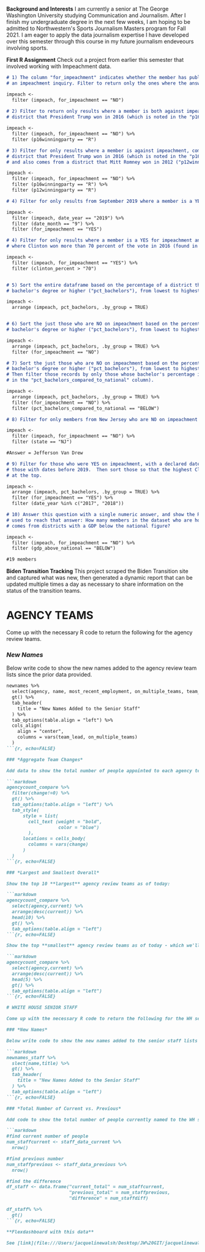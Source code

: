 **Background and Interests**
I am currently a senior at The George Washington University studying Communication and Journalism. After I finish my undergraduate degree in the next few weeks, I am hoping to be admitted to Northwestern's Sports Journalism Masters program for Fall 2021. I am eager to apply the data journalism expertise I have developed over this semester through this course in my future journalism endeveours involving sports. 

**First R Assignment**
Check out a project from earlier this semester that involved working with Impeachment data.

```markdown
# 1) The column "for_impeachment" indicates whether the member has publicly called for
# an impeachment inquiry. Filter to return only the ones where the answer is NO.    

impeach <-
  filter (impeach, for_impeachment == "NO")
  
# 2) Filter to return only results where a member is both against impeachment, and comes from a 
# district that President Trump won in 2016 (which is noted in the "p16winningparty" column)

impeach <-
  filter (impeach, for_impeachment == "NO") %>%
  filter (p16winningparty == "R")

# 3) Filter for only results where a member is against impeachment, comes from a 
# district that President Trump won in 2016 (which is noted in the "p16winningparty" column),
# and also comes from a district that Mitt Romney won in 2012 ("p12winningparty").

impeach <-
  filter (impeach, for_impeachment == "NO") %>%
  filter (p16winningparty == "R") %>%
  filter (p12winningparty == "R")

# 4) Filter for only results from September 2019 where a member is a YES for impeachment. 

impeach <-
  filter (impeach, date_year == "2019") %>%
  filter (date_month == "9") %>%
  filter (for_impeachment == "YES")

# 4) Filter for only results where a member is a YES for impeachment and is from a district
# where Clinton won more than 70 percent of the vote in 2016 (found in column "clinton_percent")

impeach <-
  filter (impeach, for_impeachment == "YES") %>%
  filter (clinton_percent > "70")


# 5) Sort the entire dataframe based on the percentage of a district that has a 
# bachelor's degree or higher ("pct_bachelors"), from lowest to highest

impeach <-
  arrange (impeach, pct_bachelors, .by_group = TRUE)


# 6) Sort the just those who are NO on impeachment based on the percentage of a district that has a 
# bachelor's degree or higher ("pct_bachelors"), from lowest to highest

impeach <-
  arrange (impeach, pct_bachelors, .by_group = TRUE) %>%
  filter (for_impeachment == "NO") 

# 7) Sort the just those who are NO on impeachment based on the percentage of a district that has a 
# bachelor's degree or higher ("pct_bachelors"), from lowest to highest.
# Then filter those records by only those whose bachelor's percentage is below the national average (found
# in the "pct_bachelors_compared_to_national" column).

impeach <-
  arrange (impeach, pct_bachelors, .by_group = TRUE) %>%
  filter (for_impeachment == "NO") %>%
  filter (pct_bachelors_compared_to_national == "BELOW")

# 8) Filter for only members from New Jersey who are NO on impeachment

impeach <-
  filter (impeach, for_impeachment == "NO") %>%
  filter (state == "NJ")

#Answer = Jefferson Van Drew

# 9) Filter for those who were YES on impeachment, with a declared date prior to 2019. So only
# those with dates before 2019.  Then sort those so that the highest Clinton vote percentages are 
# at the top.   

impeach <-
  arrange (impeach, pct_bachelors, .by_group = TRUE) %>%
  filter (for_impeachment == "YES") %>%
  filter (date_year %in% c("2017", "2018"))

# 10) Answer this question with a single numeric answer, and show the R code you
# used to reach that answer: How many members in the dataset who are holdouts on impeachment
# comes from districts with a GDP below the national figure?

impeach <-
  filter (impeach, for_impeachment == "NO") %>%
  filter (gdp_above_national == "BELOW")

#19 members
```

**Biden Transition Tracking**
This project scraped the Biden Transition site and captured what was new, then generated a dynamic report that can be updated multiple times a day as necessary to share information on the status of the transition teams.
 

# AGENCY TEAMS

Come up with the necessary R code to return the following for the agency review teams.

### *New Names*

Below write code to show the new names added to the agency review team lists since the prior data provided.  

```markdown
newnames %>% 
  select(agency, name, most_recent_employment, on_multiple_teams, team_lead) %>% 
  gt() %>%
  tab_header(
    title = "New Names Added to the Senior Staff"
  ) %>%
  tab_options(table.align = "left") %>%
  cols_align(
    align = "center",
    columns = vars(team_lead, on_multiple_teams)
  )
```{r, echo=FALSE}

### *Aggregate Team Changes*

Add data to show the total number of people appointed to each agency team, along with change since last time reflecting the number of new people added. Omit agencies with no change at all.

```markdown
agencycount_compare %>%
  filter(change!=0) %>%
  gt() %>%
  tab_options(table.align = "left") %>%
  tab_style(
      style = list(
        cell_text (weight = "bold", 
                   color = "blue")
        ),
      locations = cells_body(
        columns = vars(change)
      )
  )
```{r, echo=FALSE}

### *Largest and Smallest Overall*

Show the top 10 **largest** agency review teams as of today:

```markdown
agencycount_compare %>%
  select(agency,current) %>%
  arrange(desc(current)) %>%
  head(10) %>%
  gt() %>%
  tab_options(table.align = "left")
```{r, echo=FALSE}

Show the top **smallest** agency review teams as of today - which we'll define here as less than five members:

```markdown
agencycount_compare %>%
  select(agency,current) %>%
  arrange(desc(current)) %>%
  head(5) %>%
  gt() %>%
  tab_options(table.align = "left")
```{r, echo=FALSE}

# WHITE HOUSE SENIOR STAFF

Come up with the necessary R code to return the following for the WH senior staff.

### *New Names*

Below write code to show the new names added to the senior staff lists since the prior data provided. 

```markdown
newnames_staff %>% 
  slect(name,title) %>%
  gt() %>%
  tab_header(
    title = "New Names Added to the Senior Staff"
  ) %>%
  tab_options(table.align = "left")
```{r, echo=FALSE}

### *Total Number of Current vs. Previous*

Add code to show the total number of people currently named to the WH senior staff, vs. the previous total number.  

```markdown
#find current number of people
num_staffcurrent <- staff_data_current %>%
  nrow()

#find previous number
num_staffprevious <- staff_data_previous %>%
  nrow()

#find the difference 
df_staff <- data.frame("current_total" = num_staffcurrent,
                       "previous_total" = num_staffprevious, 
                       "difference" = num_staffdiff)

df_staff% %>%
  gt()
```{r, echo=FALSE}

**Flexdashboard with this data**

See [link](file:///Users/jacquelinewalsh/Desktop/JW%20GIT/jacquelinewalsh.github.io/Test.html)

